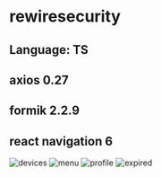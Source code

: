 # rewiresecurity

## Language: TS
## axios 0.27
## formik 2.2.9
## react navigation 6

![devices](https://user-images.githubusercontent.com/28515389/171682017-c8029cc0-fdeb-4b93-90d9-6b5032e88a49.PNG)
![menu](https://user-images.githubusercontent.com/28515389/171682066-fcb1d74e-7d88-4b71-be5c-6c5b6c70cca6.PNG)
![profile](https://user-images.githubusercontent.com/28515389/171682094-41d3679b-fde2-43c0-815b-8e85c389e035.PNG)
![expired](https://user-images.githubusercontent.com/28515389/171682119-a2f3495e-714c-4abf-8ff5-27abe668b045.PNG)
